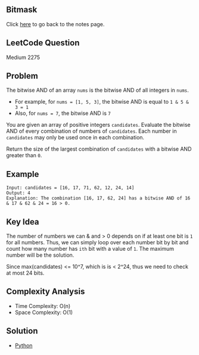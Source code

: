 ## Bitmask
Click [here](../notes.md) to go back to the notes page.

## LeetCode Question
Medium 2275

## Problem
The bitwise AND of an array `nums` is the bitwise AND of all integers in `nums`.
- For example, for `nums = [1, 5, 3]`, the bitwise AND is equal to `1 & 5 & 3 = 1`
- Also, for `nums = 7`, the bitwise AND is `7`

You are given an array of positive integers `candidates`. Evaluate the bitwise AND of every combination of numbers of `candidates`. Each number in `candidates` may only be used once in each combination.

Return the size of the largest combination of `candidates` with a bitwise AND greater than `0`.

## Example
```
Input: candidates = [16, 17, 71, 62, 12, 24, 14]
Output: 4
Explanation: The combination [16, 17, 62, 24] has a bitwise AND of 16 & 17 & 62 & 24 = 16 > 0.
```

## Key Idea
The number of numbers we can & and > 0 depends on if at least one bit is `1`  for all numbers. Thus, we can simply loop over each number bit by bit and count how many number has `ith` bit with a value of `1`. The maximum number will be the solution.

Since max(candidates) <= 10^7, which is is < 2^24, thus we need to check at most 24 bits.

## Complexity Analysis
- Time Complexity: O(n)
- Space Complexity: O(1)

## Solution
- [Python](./solution.py)
